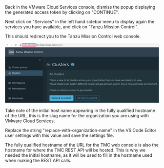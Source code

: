 Back in the VMware Cloud Services console, dismiss the popup displaying the generated access token by clicking on "CONTINUE".

Next click on "Services" in the left hand sidebar menu to display again the services you have available, and click on "Tanzu Mission Control".

This should redirect you to the Tanzu Mission Control web console.

![](tmc-mission-control-console.png)

Take note of the initial host name appearing in the fully qualified hostname of the URL, this is the slug name for the organization you are using with VMware Cloud Services.

Replace the string "replace-with-organization-name" in the VS Code Editor user settings with this value and save the settings file.

The fully qualified hostname of the URL for the TMC web console is also the hostname for where the TMC REST API will be hosted. This is why we needed the initial hostname, as it will be used to fill in the hostname used when making the REST API calls.
